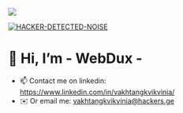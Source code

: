 ![](https://ak.picdn.net/shutterstock/videos/1019579425/thumb/11.jpg)


<a href="https://ibb.co/bXtP0Lb"><img src="https://i.ibb.co/XtHbQpY/HACKER-DETECTED-NOISE.jpg" alt="HACKER-DETECTED-NOISE" border="0"></a>

# 👋 Hi, I’m - WebDux -
- 📫 Contact me on linkedin: https://www.linkedin.com/in/vakhtangkvikvinia/
- ✉️ Or email me: vakhtangkvikvinia@hackers.ge
